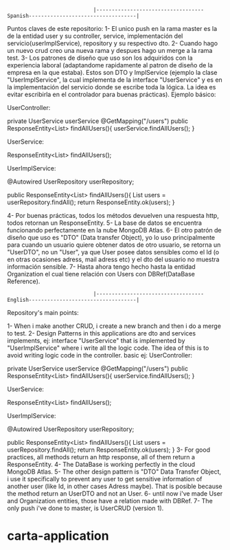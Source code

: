                                 |-----------------------------------Spanish-----------------------------------|
Puntos claves de este repositorio:
1- El unico push en la rama master es la de la entidad user y su controller, service, implementación del servicio(userImplService), repository y su respectivo dto.
2- Cuando hago un nuevo crud creo una nueva rama y despues hago un merge a la rama test.
3- Los patrones de diseño que uso son los adquiridos con la experiencia laboral (adaptandome rapidamente al patron de diseño de la empresa en la que estaba).
Estos son DTO y ImplService (ejemplo la clase "UserImplService", la cual implementa de la interface "UserService" y es en la implementación del servicio donde se escribe toda la lógica.
La idea es evitar escribirla en el controlador para buenas prácticas).
Ejemplo básico:

UserController:

private UserService userService
@GetMapping("/users")
public ResponseEntity<List<User>> findAllUsers(){
  userService.findAllUsers();
}

UserService:

ResponseEntity<List<User>> findAllUsers();

UserImplService:

@Autowired
UserRepository userRepository;

public ResponseEntity<List<User>> findAllUsers(){
  List<User> users = userRepository.findAll();
  return ResponseEntity.ok(users);
}

4- Por buenas prácticas, todos los métodos devuelven una respuesta http, todos retornan un ResponseEntity.
5- La base de datos se encuentra funcionando perfectamente en la nube MongoDB Atlas.
6- El otro patrón de diseño que uso es "DTO" (Data transfer Object), yo lo uso principalmente para cuando un usuario quiere obtener datos de otro usuario, se retorna un "UserDTO",
no un "User", ya que User posee datos sensibles como el Id (o en otras ocasiones adress, mail adress etc) y el dto del usuario no muestra información sensible.
7- Hasta ahora tengo hecho hasta la entidad Organization el cual tiene relación con Users con DBRef(DataBase Reference).


                                |-----------------------------------English-----------------------------------|
Repository's main points:

1- When i make another CRUD, i create a new branch and then i do a merge to test.
2- Design Patterns in this applications are dto and services implements, ej: interface "UserService" that is implemented by "UserImplService" where i write all the logic code.
The idea of this is to avoid writing logic code in the controller.
basic ej:
UserController:

private UserService userService
@GetMapping("/users")
public ResponseEntity<List<User>> findAllUsers(){
  userService.findAllUsers();
}

UserService:

ResponseEntity<List<User>> findAllUsers();

UserImplService:

@Autowired
UserRepository userRepository;

public ResponseEntity<List<User>> findAllUsers(){
  List<User> users = userRepository.findAll();
  return ResponseEntity.ok(users);
}
3- For good practices, all methods return an http response, all of them return a ResponseEntity.
4- The DataBase is working perfectly in the cloud MongoDB Atlas.
5- The other design pattern is "DTO" Data Transfer Object, i use it specifically to prevent any user to get sensitive information of another user (like Id, in other cases Adress 
maybe). That is posible because the method return an UserDTO and not an User.
6- until now i've made User and Organization entities, those have a relation made with DBRef.
7- The only push i've done to master, is UserCRUD (version 1).
# carta-application
